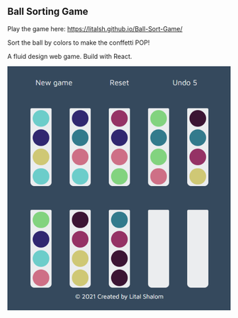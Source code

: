 ## Ball Sorting Game

Play the game here: https://litalsh.github.io/Ball-Sort-Game/

Sort the ball by colors to make the conffetti POP! 

A fluid design web game. Build with React.

![](sort.PNG)

